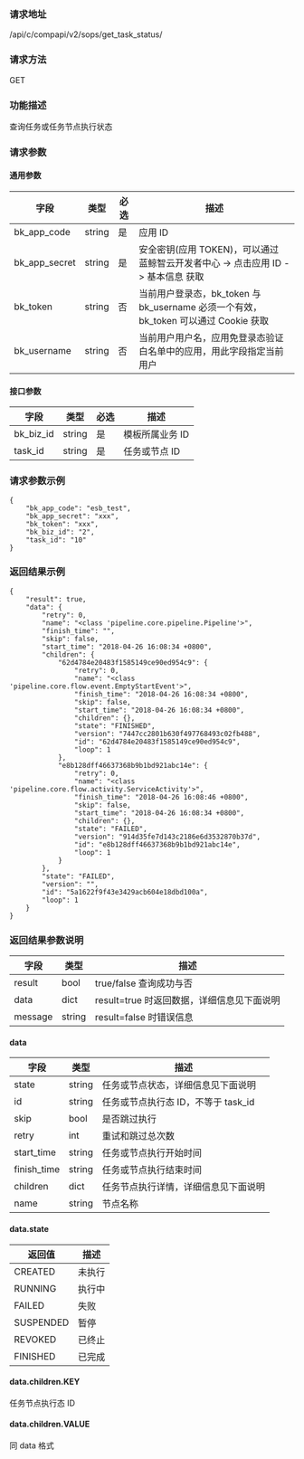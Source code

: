 ### 请求地址

/api/c/compapi/v2/sops/get_task_status/

### 请求方法

GET

### 功能描述

查询任务或任务节点执行状态

### 请求参数

#### 通用参数

| 字段 | 类型 | 必选 | 描述 |
|-----------|------------|--------|------------|
| bk_app_code  | string    | 是 | 应用 ID     |
| bk_app_secret| string    | 是 | 安全密钥(应用 TOKEN)，可以通过 蓝鲸智云开发者中心 -&gt; 点击应用 ID -&gt; 基本信息 获取 |
| bk_token     | string    | 否 | 当前用户登录态，bk_token 与 bk_username 必须一个有效，bk_token 可以通过 Cookie 获取 |
| bk_username  | string    | 否 | 当前用户用户名，应用免登录态验证白名单中的应用，用此字段指定当前用户 |

#### 接口参数

| 字段          | 类型       | 必选   | 描述            |
|---------------|------------|--------|------------------|
| bk_biz_id   | string   | 是   | 模板所属业务 ID   |
| task_id     | string   | 是   | 任务或节点 ID     |

### 请求参数示例

```plain
{
    "bk_app_code": "esb_test",
    "bk_app_secret": "xxx",
    "bk_token": "xxx",
    "bk_biz_id": "2",
    "task_id": "10"
}
```

### 返回结果示例

```plain
{
	"result": true,
    "data": {
		"retry": 0,
		"name": "<class 'pipeline.core.pipeline.Pipeline'>",
		"finish_time": "",
		"skip": false,
		"start_time": "2018-04-26 16:08:34 +0800",
		"children": {
			"62d4784e20483f1585149ce90ed954c9": {
				"retry": 0,
				"name": "<class 'pipeline.core.flow.event.EmptyStartEvent'>",
				"finish_time": "2018-04-26 16:08:34 +0800",
				"skip": false,
				"start_time": "2018-04-26 16:08:34 +0800",
				"children": {},
				"state": "FINISHED",
				"version": "7447cc2801b630f497768493c02fb488",
				"id": "62d4784e20483f1585149ce90ed954c9",
				"loop": 1
			},
			"e8b128dff46637368b9b1bd921abc14e": {
				"retry": 0,
				"name": "<class 'pipeline.core.flow.activity.ServiceActivity'>",
				"finish_time": "2018-04-26 16:08:46 +0800",
				"skip": false,
				"start_time": "2018-04-26 16:08:34 +0800",
				"children": {},
				"state": "FAILED",
				"version": "914d35fe7d143c2186e6d3532870b37d",
				"id": "e8b128dff46637368b9b1bd921abc14e",
				"loop": 1
			}
		},
		"state": "FAILED",
		"version": "",
		"id": "5a1622f9f43e3429acb604e18dbd100a",
		"loop": 1
	}
}
```

### 返回结果参数说明

| 字段      | 类型      | 描述      |
|-----------|----------|-----------|
| result   | bool    |  true/false 查询成功与否     |
| data     | dict    |  result=true 时返回数据，详细信息见下面说明     |
| message  | string  |  result=false 时错误信息     |

#### data

| 字段      | 类型      | 描述      |
|-----------|----------|-----------|
| state      | string    |  任务或节点状态，详细信息见下面说明    |
| id      | string    |  任务或节点执行态 ID，不等于 task_id    |
| skip      | bool    |  是否跳过执行    |
| retry      | int    |  重试和跳过总次数   |
| start_time      | string    |  任务或节点执行开始时间   |
| finish_time      | string    |  任务或节点执行结束时间    |
| children      | dict   |  任务节点执行详情，详细信息见下面说明   |
| name      | string    |  节点名称    |

#### data.state

| 返回值    | 描述      |
|----------|-----------|
| CREATED   | 未执行   |
| RUNNING   | 执行中   |
| FAILED    | 失败     |
| SUSPENDED | 暂停     |
| REVOKED   | 已终止   |
| FINISHED  | 已完成   |

#### data.children.KEY
任务节点执行态 ID

#### data.children.VALUE
同 data 格式
